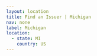 ```yaml
---
layout: location
title: Find an Issuer | Michigan
nav: none
label: Michigan
location:
  - state: MI
    country: US
---
```

